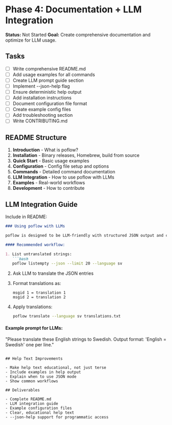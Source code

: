 # Phase 4: Documentation + LLM Integration

**Status:** Not Started
**Goal:** Create comprehensive documentation and optimize for LLM usage.

## Tasks

- [ ] Write comprehensive README.md
- [ ] Add usage examples for all commands
- [ ] Create LLM prompt guide section
- [ ] Implement --json-help flag
- [ ] Ensure deterministic help output
- [ ] Add installation instructions
- [ ] Document configuration file format
- [ ] Create example config files
- [ ] Add troubleshooting section
- [ ] Write CONTRIBUTING.md

## README Structure

1. **Introduction** - What is poflow?
2. **Installation** - Binary releases, Homebrew, build from source
3. **Quick Start** - Basic usage examples
4. **Configuration** - Config file setup and options
5. **Commands** - Detailed command documentation
6. **LLM Integration** - How to use poflow with LLMs
7. **Examples** - Real-world workflows
8. **Development** - How to contribute

## LLM Integration Guide

Include in README:

```markdown
### Using poflow with LLMs

poflow is designed to be LLM-friendly with structured JSON output and clear commands.

#### Recommended workflow:

1. List untranslated strings:
   ```bash
   poflow listempty --json --limit 20 --language sv
   ```

2. Ask LLM to translate the JSON entries

3. Format translations as:
   ```
   msgid 1 = translation 1
   msgid 2 = translation 2
   ```

4. Apply translations:
   ```bash
   poflow translate --language sv translations.txt
   ```

#### Example prompt for LLMs:

"Please translate these English strings to Swedish. Output format: 'English = Swedish' one per line."
```

## Help Text Improvements

- Make help text educational, not just terse
- Include examples in help output
- Explain when to use JSON mode
- Show common workflows

## Deliverables

- Complete README.md
- LLM integration guide
- Example configuration files
- Clear, educational help text
- --json-help support for programmatic access
